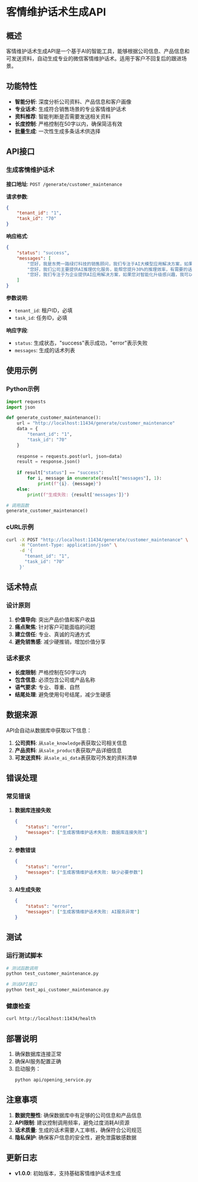 # 客情维护话术生成API

## 概述

客情维护话术生成API是一个基于AI的智能工具，能够根据公司信息、产品信息和可发送资料，自动生成专业的微信客情维护话术。适用于客户不回复后的跟进场景。

## 功能特性

- **智能分析**: 深度分析公司资料、产品信息和客户画像
- **专业话术**: 生成符合销售场景的专业客情维护话术
- **资料推荐**: 智能判断是否需要发送相关资料
- **长度控制**: 严格控制在50字以内，确保简洁有效
- **批量生成**: 一次性生成多条话术供选择

## API接口

### 生成客情维护话术

**接口地址**: `POST /generate/customer_maintenance`

**请求参数**:
```json
{
    "tenant_id": "1",
    "task_id": "70"
}
```

**响应格式**:
```json
{
    "status": "success",
    "messages": [
        "您好，我是东莞一路绿灯科技的销售顾问，我们专注于AI大模型应用解决方案，如果您在智能化转型方面有需求，随时可以联系我",
        "您好，我们公司主要提供AI推理优化服务，能帮您提升30%的推理效率，有需要的话可以详细聊聊",
        "您好，我们专注于为企业提供AI应用解决方案，如果您对智能化升级感兴趣，我可以为您详细介绍"
    ]
}
```

**参数说明**:
- `tenant_id`: 租户ID，必填
- `task_id`: 任务ID，必填

**响应字段**:
- `status`: 生成状态，"success"表示成功，"error"表示失败
- `messages`: 生成的话术列表

## 使用示例

### Python示例

```python
import requests
import json

def generate_customer_maintenance():
    url = "http://localhost:11434/generate/customer_maintenance"
    data = {
        "tenant_id": "1",
        "task_id": "70"
    }
    
    response = requests.post(url, json=data)
    result = response.json()
    
    if result["status"] == "success":
        for i, message in enumerate(result["messages"], 1):
            print(f"{i}. {message}")
    else:
        print(f"生成失败: {result['messages']}")

# 调用函数
generate_customer_maintenance()
```

### cURL示例

```bash
curl -X POST "http://localhost:11434/generate/customer_maintenance" \
     -H "Content-Type: application/json" \
     -d '{
       "tenant_id": "1",
       "task_id": "70"
     }'
```

## 话术特点

### 设计原则
1. **价值导向**: 突出产品价值和客户收益
2. **痛点聚焦**: 针对客户可能面临的问题
3. **建立信任**: 专业、真诚的沟通方式
4. **避免销售感**: 减少硬推销，增加价值分享

### 话术要求
- **长度限制**: 严格控制在50字以内
- **包含信息**: 必须包含公司或产品名称
- **语气要求**: 专业、尊重、自然
- **结尾处理**: 避免使用句号结尾，减少生硬感

## 数据来源

API会自动从数据库中获取以下信息：

1. **公司资料**: 从`sale_knowledge`表获取公司相关信息
2. **产品资料**: 从`sale_product`表获取产品详细信息
3. **可发送资料**: 从`sale_ai_data`表获取可外发的资料清单

## 错误处理

### 常见错误

1. **数据库连接失败**
   ```json
   {
       "status": "error",
       "messages": ["生成客情维护话术失败: 数据库连接失败"]
   }
   ```

2. **参数错误**
   ```json
   {
       "status": "error", 
       "messages": ["生成客情维护话术失败: 缺少必要参数"]
   }
   ```

3. **AI生成失败**
   ```json
   {
       "status": "error",
       "messages": ["生成客情维护话术失败: AI服务异常"]
   }
   ```

## 测试

### 运行测试脚本

```bash
# 测试函数调用
python test_customer_maintenance.py

# 测试API接口
python test_api_customer_maintenance.py
```

### 健康检查

```bash
curl http://localhost:11434/health
```

## 部署说明

1. 确保数据库连接正常
2. 确保AI服务配置正确
3. 启动服务：
   ```bash
   python api/opening_service.py
   ```

## 注意事项

1. **数据完整性**: 确保数据库中有足够的公司信息和产品信息
2. **API限制**: 建议控制调用频率，避免过度消耗AI资源
3. **话术质量**: 生成的话术需要人工审核，确保符合公司规范
4. **隐私保护**: 确保客户信息的安全性，避免泄露敏感数据

## 更新日志

- **v1.0.0**: 初始版本，支持基础客情维护话术生成 